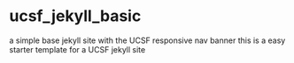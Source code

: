 # ucsf_jekyll_basic
a simple base jekyll site
with the UCSF responsive nav banner this is a easy starter template for a UCSF jekyll site
